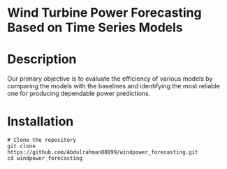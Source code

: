 # Wind Turbine Power Forecasting Based on Time Series Models

# Description
Our primary objective is to evaluate the efficiency of various models by comparing the models with the baselines and identifying the most reliable one for producing dependable power predictions. 

# Installation
  ```
  # Clone the repository
  git clone https://github.com/Abdulrahman88899/windpower_forecasting.git
  cd windpower_forecasting
  ```

